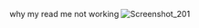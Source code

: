 why my read me not working
![Screenshot_201](https://github.com/user-attachments/assets/53d16515-fe5b-4c49-8299-7c508cfe41bd)
